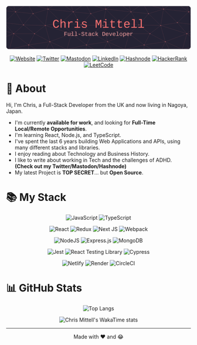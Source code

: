 <div align="center">

[![Chris Mittell - Full-Stack Developer](./assets/github-header-image.png 'Chris Mittell - Full-Stack Developer')](https://chrismittell.dev)

[![Website](https://img.shields.io/badge/Website-%23FE7372.svg?style=for-the-badge&logo=CraftCMS&logoColor=white 'Website')](https://www.chrismittell.dev/)
[![Twitter](https://img.shields.io/badge/Twitter-%231DA1F2.svg?style=for-the-badge&logo=Twitter&logoColor=white 'Twitter')](https://twitter.com/CMittell)
[![Mastodon](https://img.shields.io/badge/-MASTODON-%232B90D9?style=for-the-badge&logo=mastodon&logoColor=white)](https://techhub.social/@cmittell)
[![LinkedIn](https://img.shields.io/badge/LinkedIn-%230077B5.svg?style=for-the-badge&logo=linkedin&logoColor=white 'LinkedIn')](https://www.linkedin.com/in/chris-mittell/)
[![Hashnode](https://img.shields.io/badge/Hashnode-2962FF?style=for-the-badge&logo=hashnode&logoColor=white)](https://hashnode.com/@mittell)
[![HackerRank](https://img.shields.io/badge/-Hackerrank-2EC866?style=for-the-badge&logo=HackerRank&logoColor=white)](https://www.hackerrank.com/mittell 'HackerRank')
[![LeetCode](https://img.shields.io/badge/LeetCode-000000?style=for-the-badge&logo=LeetCode&logoColor=#d16c06)](https://leetcode.com/mittell/ 'LeetCode')

</div>

# :wave: About

Hi, I'm Chris, a Full-Stack Developer from the UK and now living in Nagoya, Japan.

- I'm currently <b>available for work</b>, and looking for <b>Full-Time Local/Remote Opportunities</b>.
- I'm learning React, Node.js, and TypeScript.
- I've spent the last 6 years building Web Applications and APIs, using many different stacks and libraries.
- I enjoy reading about Technology and Business History.
- I like to write about working in Tech and the challenges of ADHD. <b>(Check out my Twitter/Mastodon/Hashnode)</b>
- My latest Project is <b>TOP SECRET</b>... but <b>Open Source</b>.

# :books: My Stack

<div align="center">

![JavaScript](https://img.shields.io/badge/javascript-%23323330.svg?style=for-the-badge&logo=javascript&logoColor=%23F7DF1E)
![TypeScript](https://img.shields.io/badge/TypeScript-%23007ACC.svg?style=for-the-badge&logo=typescript&logoColor=white)

![React](https://img.shields.io/badge/react-%2320232a.svg?style=for-the-badge&logo=react&logoColor=%2361DAFB)
![Redux](https://img.shields.io/badge/redux-%23593d88.svg?style=for-the-badge&logo=redux&logoColor=white)
![Next JS](https://img.shields.io/badge/Next-black?style=for-the-badge&logo=next.js&logoColor=white)
![Webpack](https://img.shields.io/badge/webpack-%238DD6F9.svg?style=for-the-badge&logo=webpack&logoColor=black)

<!-- ![Styled Components](https://img.shields.io/badge/styled--components-DB7093?style=for-the-badge&logo=styled-components&logoColor=white)
![TailwindCSS](https://img.shields.io/badge/tailwindcss-%2338B2AC.svg?style=for-the-badge&logo=tailwind-css&logoColor=white) -->

![NodeJS](https://img.shields.io/badge/Node.js-6DA55F?style=for-the-badge&logo=node.js&logoColor=white)
![Express.js](https://img.shields.io/badge/Express.js-%23404d59.svg?style=for-the-badge&logo=express&logoColor=%2361DAFB)
![MongoDB](https://img.shields.io/badge/MongoDB-%234ea94b.svg?style=for-the-badge&logo=mongodb&logoColor=white)

<!-- ![Firebase](https://img.shields.io/badge/Firebase-039BE5?style=for-the-badge&logo=Firebase&logoColor=white)
![GraphQL](https://img.shields.io/badge/-GraphQL-311C87?style=for-the-badge&logo=apollo-graphql)  -->

![Jest](https://img.shields.io/badge/Jest-%23C21325?style=for-the-badge&logo=jest&logoColor=white)
![React Testing Library](https://img.shields.io/badge/React_Testing_Library-%23E33332?style=for-the-badge&logo=testing-library&logoColor=white)
![Cypress](https://img.shields.io/badge/-cypress-%23E5E5E5?style=for-the-badge&logo=cypress&logoColor=058a5e)

![Netlify](https://img.shields.io/badge/Netlify-%23000000.svg?style=for-the-badge&logo=netlify&logoColor=#00C7B7)
![Render](https://img.shields.io/badge/Render-%46E3B7.svg?style=for-the-badge&logo=render&logoColor=white)
![CircleCI](https://img.shields.io/badge/circle%20ci-%23161616.svg?style=for-the-badge&logo=circleci&logoColor=white)

<!-- ![Docker](https://img.shields.io/badge/docker-%230db7ed.svg?style=for-the-badge&logo=docker&logoColor=white)
![Kubernetes](https://img.shields.io/badge/kubernetes-%23326ce5.svg?style=for-the-badge&logo=kubernetes&logoColor=white) -->

</div>

<!-- # :grin: My Projects

[![Readme Card](https://github-readme-stats-mittell.vercel.app/api/pin/?username=mittell&theme=aura_dark&repo=pantree-shopping-api)](https://github.com/mittell/pantree-shopping-api)
[![Readme Card](https://github-readme-stats-mittell.vercel.app/api/pin/?username=mittell&theme=aura_dark&repo=react-netflix-clone-v1)](https://github.com/mittell/react-netflix-clone-v1)
[![Readme Card](https://github-readme-stats-mittell.vercel.app/api/pin/?username=mittell&theme=aura_dark&repo=react-instagram-clone-v1)](https://github.com/mittell/react-instagram-clone-v1) -->

# :bar_chart: GitHub Stats

<div align="center">

![Top Langs](https://github-readme-stats-mittell.vercel.app/api/top-langs/?username=mittell&theme=aura_dark&layout=compact&langs_count=5)

![Chris Mittell's WakaTime stats](https://github-readme-stats-mittell.vercel.app/api/wakatime?username=mittell&theme=aura_dark)

</div>

---

<div align="center">

Made with :heart: and :joy:

</div>
